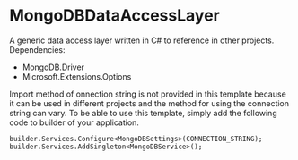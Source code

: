 # MongoDBDataAccessLayer

A generic data access layer written in C# to reference in other projects. 
Dependencies: 
* MongoDB.Driver
* Microsoft.Extensions.Options

Import method of onnection string is not provided in this template because it can be used in different projects and the method for using the connection string can vary.
To be able to use this template, simply add the following code to builder of your application.

```
builder.Services.Configure<MongoDBSettings>(CONNECTION_STRING);
builder.Services.AddSingleton<MongoDBService>();
```
